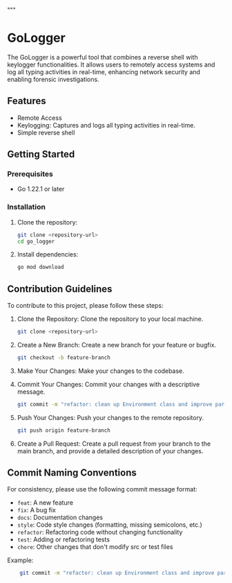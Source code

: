 """

# GoLogger

The GoLogger is a powerful tool that combines a reverse shell with keylogger functionalities. It allows users to remotely access systems and log all typing activities in real-time, enhancing network security and enabling forensic investigations.

## Features

- Remote Access
- Keylogging: Captures and logs all typing activities in real-time.
- Simple reverse shell

## Getting Started

### Prerequisites

- Go 1.22.1 or later

### Installation

1. Clone the repository:

    ```sh
    git clone <repository-url>
    cd go_logger
    ```

2. Install dependencies:

    ```sh
    go mod download
    ```

## Contribution Guidelines

To contribute to this project, please follow these steps:

1. Clone the Repository: Clone the repository to your local machine.

    ```sh
    git clone <repository-url>
    ```

2. Create a New Branch: Create a new branch for your feature or bugfix.

    ```sh
    git checkout -b feature-branch
    ```

3. Make Your Changes: Make your changes to the codebase.

4. Commit Your Changes: Commit your changes with a descriptive message.

    ```sh
    git commit -m "refactor: clean up Environment class and improve parameter handling"
    ```

5. Push Your Changes: Push your changes to the remote repository.

    ```sh
    git push origin feature-branch
    ```

6. Create a Pull Request: Create a pull request from your branch to the main branch, and provide a detailed description
   of your changes.

## Commit Naming Conventions

For consistency, please use the following commit message format:

- `feat`: A new feature
- `fix`: A bug fix
- `docs`: Documentation changes
- `style`: Code style changes (formatting, missing semicolons, etc.)
- `refactor`: Refactoring code without changing functionality
- `test`: Adding or refactoring tests
- `chore`: Other changes that don't modify src or test files

Example:

```sh
    git commit -m "refactor: clean up Environment class and improve parameter handling"
```
